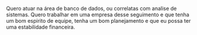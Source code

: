 Quero atuar na área de banco de dados, ou correlatas com analise de sistemas.
Quero trabalhar em uma empresa desse seguimento e que tenha um bom espirito de equipe, tenha um bom planejamento e que eu possa ter uma estabilidade financeira.
